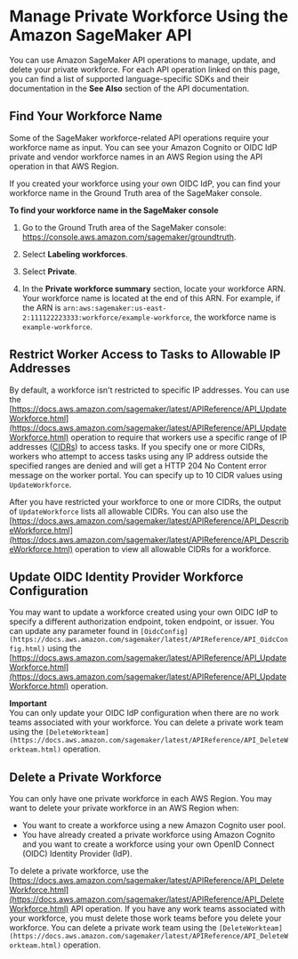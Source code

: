 # Manage Private Workforce Using the Amazon SageMaker API<a name="sms-workforce-management-private-api"></a>

You can use Amazon SageMaker API operations to manage, update, and delete your private workforce\. For each API operation linked on this page, you can find a list of supported language\-specific SDKs and their documentation in the **See Also** section of the API documentation\.

## Find Your Workforce Name<a name="sms-workforce-management-private-api-name"></a>

Some of the SageMaker workforce\-related API operations require your workforce name as input\. You can see your Amazon Cognito or OIDC IdP private and vendor workforce names in an AWS Region using the []() API operation in that AWS Region\. 

If you created your workforce using your own OIDC IdP, you can find your workforce name in the Ground Truth area of the SageMaker console\. 

**To find your workforce name in the SageMaker console**

1. Go to the Ground Truth area of the SageMaker console: [https://console\.aws\.amazon\.com/sagemaker/groundtruth](https://console.aws.amazon.com/sagemaker/groundtruth)\.

1. Select **Labeling workforces**\.

1. Select **Private**\.

1. In the **Private workforce summary** section, locate your workforce ARN\. Your workforce name is located at the end of this ARN\. For example, if the ARN is `arn:aws:sagemaker:us-east-2:111122223333:workforce/example-workforce`, the workforce name is `example-workforce`\. 

## Restrict Worker Access to Tasks to Allowable IP Addresses<a name="sms-workforce-management-private-api-cidr"></a>

By default, a workforce isn't restricted to specific IP addresses\. You can use the [https://docs.aws.amazon.com/sagemaker/latest/APIReference/API_UpdateWorkforce.html](https://docs.aws.amazon.com/sagemaker/latest/APIReference/API_UpdateWorkforce.html) operation to require that workers use a specific range of IP addresses \([CIDRs](https://docs.aws.amazon.com/vpc/latest/userguide/VPC_Subnets.html)\) to access tasks\. If you specify one or more CIDRs, workers who attempt to access tasks using any IP address outside the specified ranges are denied and will get a HTTP 204 No Content error message on the worker portal\. You can specify up to 10 CIDR values using `UpdateWorkforce`\. 

After you have restricted your workforce to one or more CIDRs, the output of `UpdateWorkforce` lists all allowable CIDRs\. You can also use the [https://docs.aws.amazon.com/sagemaker/latest/APIReference/API_DescribeWorkforce.html](https://docs.aws.amazon.com/sagemaker/latest/APIReference/API_DescribeWorkforce.html) operation to view all allowable CIDRs for a workforce\. 

## Update OIDC Identity Provider Workforce Configuration<a name="sms-workforce-management-private-api-update"></a>

You may want to update a workforce created using your own OIDC IdP to specify a different authorization endpoint, token endpoint, or issuer\. You can update any parameter found in `[OidcConfig](https://docs.aws.amazon.com/sagemaker/latest/APIReference/API_OidcConfig.html)` using the [https://docs.aws.amazon.com/sagemaker/latest/APIReference/API_UpdateWorkforce.html](https://docs.aws.amazon.com/sagemaker/latest/APIReference/API_UpdateWorkforce.html) operation\.

**Important**  
You can only update your OIDC IdP configuration when there are no work teams associated with your workforce\. You can delete a private work team using the `[DeleteWorkteam](https://docs.aws.amazon.com/sagemaker/latest/APIReference/API_DeleteWorkteam.html)` operation\.

## Delete a Private Workforce<a name="sms-workforce-management-private-api-delete"></a>

You can only have one private workforce in each AWS Region\. You may want to delete your private workforce in an AWS Region when:
+ You want to create a workforce using a new Amazon Cognito user pool\. 
+ You have already created a private workforce using Amazon Cognito and you want to create a workforce using your own OpenID Connect \(OIDC\) Identity Provider \(IdP\)\.

To delete a private workforce, use the [https://docs.aws.amazon.com/sagemaker/latest/APIReference/API_DeleteWorkforce.html](https://docs.aws.amazon.com/sagemaker/latest/APIReference/API_DeleteWorkforce.html) API operation\. If you have any work teams associated with your workforce, you must delete those work teams before you delete your workforce\. You can delete a private work team using the `[DeleteWorkteam](https://docs.aws.amazon.com/sagemaker/latest/APIReference/API_DeleteWorkteam.html)` operation\. 